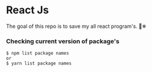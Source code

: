 # React Js
The goal of this repo is to save my all react program's. 🗽❄

### Checking current version of package's
```
$ npm list package names 
or
$ yarn list package names
```